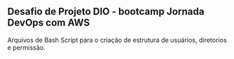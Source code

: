 ## Desafio de Projeto DIO - bootcamp Jornada DevOps com AWS 
Arquivos de Bash Script para o criação de estrutura de usuários, diretorios e permissão.
